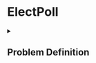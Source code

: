 # ElectPoll

<details>
  <summary>
    <h2>Problem Definition<h2/>
  </summary>
  
  <p>Despite the potential benefits of electronic voting, the adoption of e-voting in Nigeria (and any other countries) has been slow due o a lack of infrastructure and a slow adaptation of technology. The traditional paper ballot system is prone to errors and fraud and causes long lines and delays on election day. The stress of the paper ballot system needs to be addressed with an efficient and secure solution.

ElectPoll aims to provide a secure, reliable, and user-friendly online platform for conducting polls and elections, overcoming the limitations of the paper-based system and promoting the broader adoption of e-voting in Nigeria (and any other countries), thus increasing the accuracy and transparency of the electoral process.
  <p/>
</details>
